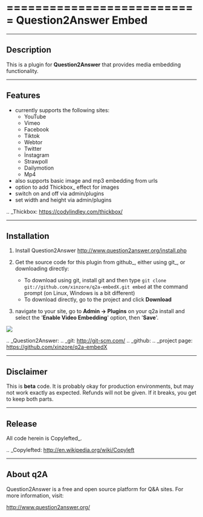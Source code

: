 ===========================
Question2Answer Embed
===========================
-----------
Description
-----------
This is a plugin for **Question2Answer** that provides media embedding functionality.

--------
Features
--------
- currently supports the following sites:
  - YouTube
  - Vimeo
  - Facebook
  - Tiktok
  - Webtor
  - Twitter
  - İnstagram
  - Strawpoll
  - Dailymotion
  - Mp4
- also supports basic image and mp3 embedding from urls
- option to add Thickbox_ effect for images
- switch on and off via admin/plugins
- set width and height via admin/plugins

.. _Thickbox: https://codylindley.com/thickbox/

------------
Installation
------------
1. Install Question2Answer http://www.question2answer.org/install.php
2. Get the source code for this plugin from github_, either using git_, or downloading directly:

   - To download using git, install git and then type 
     ``git clone git://github.com/xinzore/q2a-embedX.git embed``
     at the command prompt (on Linux, Windows is a bit different)
   - To download directly, go to the <a herf="https://github.com/xinzore/q2a-embedX">project</a> and click **Download**

3. navigate to your site, go to **Admin -> Plugins** on your q2a install and select the '**Enable Video Embedding**' option, then '**Save**'.
<img src="https://i.imgur.com/ic2JCag.png"/>


.. _Question2Answer: 
.. _git: http://git-scm.com/
.. _github:
.. _project page: https://github.com/xinzore/q2a-embedX

----------
Disclaimer
----------
This is **beta** code.  It is probably okay for production environments, but may not work exactly as expected.  Refunds will not be given.  If it breaks, you get to keep both parts.

-------
Release
-------
All code herein is Copylefted_.

.. _Copylefted: http://en.wikipedia.org/wiki/Copyleft

---------
About q2A
---------
Question2Answer is a free and open source platform for Q&A sites. For more information, visit:

http://www.question2answer.org/

